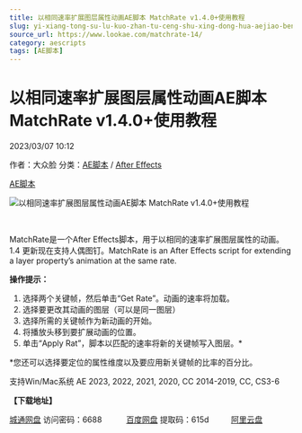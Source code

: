 ```yaml
---
title: 以相同速率扩展图层属性动画AE脚本 MatchRate v1.4.0+使用教程
slug: yi-xiang-tong-su-lu-kuo-zhan-tu-ceng-shu-xing-dong-hua-aejiao-ben-matchrate-v1-4-0-shi-yong-jiao-cheng
source_url: https://www.lookae.com/matchrate-14/
category: aescripts
tags: [AE脚本]
---
```

# 以相同速率扩展图层属性动画AE脚本 MatchRate v1.4.0+使用教程

2023/03/07 10:12

作者：大众脸
分类：[AE脚本](https://www.lookae.com/after-effects/aescripts/) / [After Effects](https://www.lookae.com/after-effects/)

[AE脚本](https://www.lookae.com/tag/ae%e8%84%9a%e6%9c%ac/)

![以相同速率扩展图层属性动画AE脚本 MatchRate v1.4.0+使用教程](https://www.lookae.com/wp-content/uploads/2021/05/MatchRate.jpg "以相同速率扩展图层属性动画AE脚本 MatchRate v1.4.0+使用教程-LookAE.com")

[﻿﻿﻿](https://cloud.video.taobao.com//play/u/705956171/p/1/e/6/t/1/308958918858.mp4)

MatchRate是一个After Effects脚本，用于以相同的速率扩展图层属性的动画。1.4 更新现在支持人偶图钉。MatchRate is an After Effects script for extending a layer property’s animation at the same rate.

**操作提示：**

1. 选择两个关键帧，然后单击“Get Rate”。动画的速率将加载。
2. 选择要更改其动画的图层（可以是同一图层）
3. 选择所需的关键帧作为新动画的开始。
4. 将播放头移到要扩展动画的位置。
5. 单击“Apply Rat”，脚本以匹配的速率将新的关键帧写入图层。\*

\*您还可以选择要定位的属性维度以及要应用新关键帧的比率的百分比。

支持Win/Mac系统 AE 2023, 2022, 2021, 2020, CC 2014-2019, CC, CS3-6

**【下载地址】**

[城通网盘](https://url70.ctfile.com/f/2827370-817508587-246158?p=4431) 访问密码：6688           [百度网盘](https://pan.baidu.com/s/1g4sWA7VW69M-kbWMbO4-Ig?pwd=615d) 提取码：615d          [阿里云盘](https://www.aliyundrive.com/s/3uWMute66gV)
